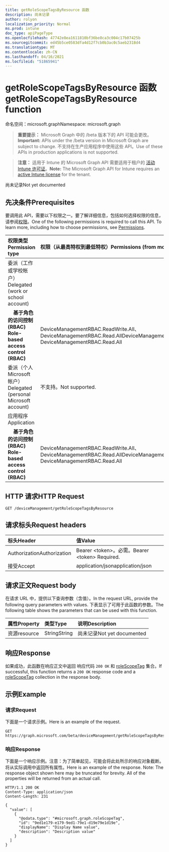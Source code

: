 ```yaml
---
title: getRoleScopeTagsByResource 函数
description: 尚未记录
author: rolyon
localization_priority: Normal
ms.prod: intune
doc_type: apiPageType
ms.openlocfilehash: 47742e8ea1611810bf36be8ca3c004c17b07425b
ms.sourcegitcommit: ed45b5ce0583dfa4d12f7cb0b3ac0c5aeb2318d4
ms.translationtype: MT
ms.contentlocale: zh-CN
ms.lasthandoff: 04/16/2021
ms.locfileid: "51865941"
---
```

# <a name="getrolescopetagsbyresource-function"></a><span data-ttu-id="b972b-103">getRoleScopeTagsByResource 函数</span><span class="sxs-lookup"><span data-stu-id="b972b-103">getRoleScopeTagsByResource function</span></span>

<span data-ttu-id="b972b-104">命名空间：microsoft.graph</span><span class="sxs-lookup"><span data-stu-id="b972b-104">Namespace: microsoft.graph</span></span>

> <span data-ttu-id="b972b-105">**重要提示：** Microsoft Graph 中的 /beta 版本下的 API 可能会更改。</span><span class="sxs-lookup"><span data-stu-id="b972b-105">**Important:** APIs under the /beta version in Microsoft Graph are subject to change.</span></span> <span data-ttu-id="b972b-106">不支持在生产应用程序中使用这些 API。</span><span class="sxs-lookup"><span data-stu-id="b972b-106">Use of these APIs in production applications is not supported.</span></span>

> <span data-ttu-id="b972b-107">**注意：** 适用于 Intune 的 Microsoft Graph API 需要适用于租户的 [活动 Intune 许可证](https://go.microsoft.com/fwlink/?linkid=839381)。</span><span class="sxs-lookup"><span data-stu-id="b972b-107">**Note:** The Microsoft Graph API for Intune requires an [active Intune license](https://go.microsoft.com/fwlink/?linkid=839381) for the tenant.</span></span>

<span data-ttu-id="b972b-108">尚未记录</span><span class="sxs-lookup"><span data-stu-id="b972b-108">Not yet documented</span></span>
## <a name="prerequisites"></a><span data-ttu-id="b972b-109">先决条件</span><span class="sxs-lookup"><span data-stu-id="b972b-109">Prerequisites</span></span>
<span data-ttu-id="b972b-p102">要调用此 API，需要以下权限之一。要了解详细信息，包括如何选择权限的信息，请参阅[权限](/graph/permissions-reference)。</span><span class="sxs-lookup"><span data-stu-id="b972b-p102">One of the following permissions is required to call this API. To learn more, including how to choose permissions, see [Permissions](/graph/permissions-reference).</span></span>

|<span data-ttu-id="b972b-112">权限类型</span><span class="sxs-lookup"><span data-stu-id="b972b-112">Permission type</span></span>|<span data-ttu-id="b972b-113">权限（从最高特权到最低特权）</span><span class="sxs-lookup"><span data-stu-id="b972b-113">Permissions (from most to least privileged)</span></span>|
|:---|:---|
|<span data-ttu-id="b972b-114">委派（工作或学校帐户）</span><span class="sxs-lookup"><span data-stu-id="b972b-114">Delegated (work or school account)</span></span>||
| <span data-ttu-id="b972b-115">&nbsp; &nbsp; **基于角色的访问控制 (RBAC)**</span><span class="sxs-lookup"><span data-stu-id="b972b-115">&nbsp; &nbsp; **Role-based access control (RBAC)**</span></span> | <span data-ttu-id="b972b-116">DeviceManagementRBAC.ReadWrite.All、DeviceManagementRBAC.Read.All</span><span class="sxs-lookup"><span data-stu-id="b972b-116">DeviceManagementRBAC.ReadWrite.All, DeviceManagementRBAC.Read.All</span></span>|
|<span data-ttu-id="b972b-117">委派（个人 Microsoft 帐户）</span><span class="sxs-lookup"><span data-stu-id="b972b-117">Delegated (personal Microsoft account)</span></span>|<span data-ttu-id="b972b-118">不支持。</span><span class="sxs-lookup"><span data-stu-id="b972b-118">Not supported.</span></span>|
|<span data-ttu-id="b972b-119">应用程序</span><span class="sxs-lookup"><span data-stu-id="b972b-119">Application</span></span>||
| <span data-ttu-id="b972b-120">&nbsp; &nbsp; **基于角色的访问控制 (RBAC)**</span><span class="sxs-lookup"><span data-stu-id="b972b-120">&nbsp; &nbsp; **Role-based access control (RBAC)**</span></span> | <span data-ttu-id="b972b-121">DeviceManagementRBAC.ReadWrite.All、DeviceManagementRBAC.Read.All</span><span class="sxs-lookup"><span data-stu-id="b972b-121">DeviceManagementRBAC.ReadWrite.All, DeviceManagementRBAC.Read.All</span></span>|

## <a name="http-request"></a><span data-ttu-id="b972b-122">HTTP 请求</span><span class="sxs-lookup"><span data-stu-id="b972b-122">HTTP Request</span></span>
<!-- {
  "blockType": "ignored"
}
-->
``` http
GET /deviceManagement/getRoleScopeTagsByResource
```

## <a name="request-headers"></a><span data-ttu-id="b972b-123">请求标头</span><span class="sxs-lookup"><span data-stu-id="b972b-123">Request headers</span></span>
|<span data-ttu-id="b972b-124">标头</span><span class="sxs-lookup"><span data-stu-id="b972b-124">Header</span></span>|<span data-ttu-id="b972b-125">值</span><span class="sxs-lookup"><span data-stu-id="b972b-125">Value</span></span>|
|:---|:---|
|<span data-ttu-id="b972b-126">Authorization</span><span class="sxs-lookup"><span data-stu-id="b972b-126">Authorization</span></span>|<span data-ttu-id="b972b-127">Bearer &lt;token&gt;。必需。</span><span class="sxs-lookup"><span data-stu-id="b972b-127">Bearer &lt;token&gt; Required.</span></span>|
|<span data-ttu-id="b972b-128">接受</span><span class="sxs-lookup"><span data-stu-id="b972b-128">Accept</span></span>|<span data-ttu-id="b972b-129">application/json</span><span class="sxs-lookup"><span data-stu-id="b972b-129">application/json</span></span>|

## <a name="request-body"></a><span data-ttu-id="b972b-130">请求正文</span><span class="sxs-lookup"><span data-stu-id="b972b-130">Request body</span></span>
<span data-ttu-id="b972b-131">在请求 URL 中，提供以下查询参数（含值）。</span><span class="sxs-lookup"><span data-stu-id="b972b-131">In the request URL, provide the following query parameters with values.</span></span>
<span data-ttu-id="b972b-132">下表显示了可用于此函数的参数。</span><span class="sxs-lookup"><span data-stu-id="b972b-132">The following table shows the parameters that can be used with this function.</span></span>

|<span data-ttu-id="b972b-133">属性</span><span class="sxs-lookup"><span data-stu-id="b972b-133">Property</span></span>|<span data-ttu-id="b972b-134">类型</span><span class="sxs-lookup"><span data-stu-id="b972b-134">Type</span></span>|<span data-ttu-id="b972b-135">说明</span><span class="sxs-lookup"><span data-stu-id="b972b-135">Description</span></span>|
|:---|:---|:---|
|<span data-ttu-id="b972b-136">资源</span><span class="sxs-lookup"><span data-stu-id="b972b-136">resource</span></span>|<span data-ttu-id="b972b-137">String</span><span class="sxs-lookup"><span data-stu-id="b972b-137">String</span></span>|<span data-ttu-id="b972b-138">尚未记录</span><span class="sxs-lookup"><span data-stu-id="b972b-138">Not yet documented</span></span>|



## <a name="response"></a><span data-ttu-id="b972b-139">响应</span><span class="sxs-lookup"><span data-stu-id="b972b-139">Response</span></span>
<span data-ttu-id="b972b-140">如果成功，此函数在响应正文中返回 响应代码 `200 OK` 和 [roleScopeTag](../resources/intune-rbac-rolescopetag.md) 集合。</span><span class="sxs-lookup"><span data-stu-id="b972b-140">If successful, this function returns a `200 OK` response code and a [roleScopeTag](../resources/intune-rbac-rolescopetag.md) collection in the response body.</span></span>

## <a name="example"></a><span data-ttu-id="b972b-141">示例</span><span class="sxs-lookup"><span data-stu-id="b972b-141">Example</span></span>
### <a name="request"></a><span data-ttu-id="b972b-142">请求</span><span class="sxs-lookup"><span data-stu-id="b972b-142">Request</span></span>
<span data-ttu-id="b972b-143">下面是一个请求示例。</span><span class="sxs-lookup"><span data-stu-id="b972b-143">Here is an example of the request.</span></span>
``` http
GET https://graph.microsoft.com/beta/deviceManagement/getRoleScopeTagsByResource(resource='parameterValue')
```

### <a name="response"></a><span data-ttu-id="b972b-144">响应</span><span class="sxs-lookup"><span data-stu-id="b972b-144">Response</span></span>
<span data-ttu-id="b972b-p104">下面是一个响应示例。注意：为了简单起见，可能会将此处所示的响应对象截断。将从实际调用中返回所有属性。</span><span class="sxs-lookup"><span data-stu-id="b972b-p104">Here is an example of the response. Note: The response object shown here may be truncated for brevity. All of the properties will be returned from an actual call.</span></span>
``` http
HTTP/1.1 200 OK
Content-Type: application/json
Content-Length: 231

{
  "value": [
    {
      "@odata.type": "#microsoft.graph.roleScopeTag",
      "id": "9ed1e179-e179-9ed1-79e1-d19e79e1d19e",
      "displayName": "Display Name value",
      "description": "Description value"
    }
  ]
}
```










